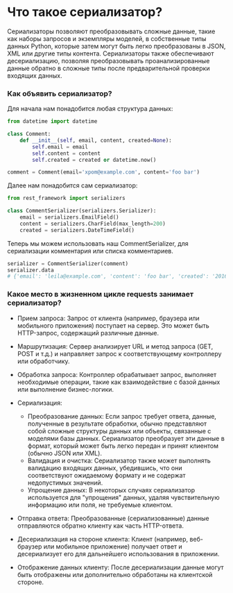 # Что такое сериализатор? 

Сериализаторы позволяют преобразовывать сложные данные, такие как наборы запросов и экземпляры моделей, в собственные типы данных Python, которые затем могут быть легко преобразованы в JSON, XML или другие типы контента. Сериализаторы также обеспечивают десериализацию, позволяя преобразовывать проанализированные данные обратно в сложные типы после предварительной проверки входящих данных.

### Как объявить сериализатор? 

Для начала нам понадобится любая структура данных:

```python
from datetime import datetime

class Comment:
    def __init__(self, email, content, created=None):
        self.email = email
        self.content = content
        self.created = created or datetime.now()

comment = Comment(email='xpom@example.com', content='foo bar')
```

Далее нам понадобится сам сериализатор:

```python
from rest_framework import serializers

class CommentSerializer(serializers.Serializer):
    email = serializers.EmailField()
    content = serializers.CharField(max_length=200)
    created = serializers.DateTimeField()
```

Теперь мы можем использовать наш CommentSerializer, для сериализации комментария или списка комментариев.

```python
serializer = CommentSerializer(comment)
serializer.data
# {'email': 'leila@example.com', 'content': 'foo bar', 'created': '2016-01-27T15:17:10.375877'}
```

### Какое место в жизненном цикле requests занимает сериализатор? 

- Прием запроса: Запрос от клиента (например, браузера или мобильного приложения) поступает на сервер. Это может быть HTTP-запрос, содержащий различные данные.

- Маршрутизация: Сервер анализирует URL и метод запроса (GET, POST и т.д.) и направляет запрос к соответствующему контроллеру или обработчику.

- Обработка запроса: Контроллер обрабатывает запрос, выполняет необходимые операции, такие как взаимодействие с базой данных или выполнение бизнес-логики.

- Сериализация:
  - Преобразование данных: Если запрос требует ответа, данные, полученные в результате обработки, обычно представляют собой сложные структуры данных или объекты, связанные с моделями базы данных. Сериализатор преобразует эти данные в формат, который может быть легко передан и принят клиентом (обычно JSON или XML).
  - Валидация и очистка: Сериализатор также может выполнять валидацию входящих данных, убедившись, что они соответствуют ожидаемому формату и не содержат недопустимых значений.
  - Упрощение данных: В некоторых случаях сериализатор используется для "упрощения" данных, удаляя чувствительную информацию или поля, не требуемые клиентом.
- Отправка ответа: Преобразованные (сериализованные) данные отправляются обратно клиенту как часть HTTP-ответа.

- Десериализация на стороне клиента: Клиент (например, веб-браузер или мобильное приложение) получает ответ и десериализует его для дальнейшего использования в приложении.
- Отображение данных клиенту: После десериализации данные могут быть отображены или дополнительно обработаны на клиентской стороне.









